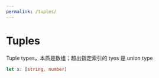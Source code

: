 ```yaml
---
permalink: /tuples/
---
```


# Tuples

Tuple types，本质是数组；超出指定索引的 tyes 是 union type

```ts
let x: [string, number]
```
